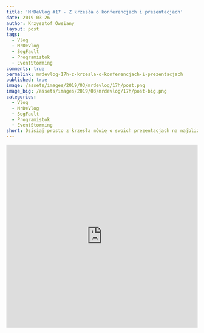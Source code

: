 ```yaml
---
title: 'MrDeVlog #17 - Z krzesła o konferencjach i prezentacjach'
date: 2019-03-26
author: Krzysztof Owsiany
layout: post
tags:
  - Vlog
  - MrDeVlog
  - SegFault
  - Programistok
  - EventStorming
comments: true
permalink: mrdevlog-17h-z-krzesla-o-konferencjach-i-prezentacjach
published: true
image: /assets/images/2019/03/mrdevlog/17h/post.png
image_big: /assets/images/2019/03/mrdevlog/17h/post-big.png
categories:
  - Vlog
  - MrDeVlog
  - SegFault
  - Programistok
  - EventStorming
short: Dzisiaj prosto z krzesła mówię o swoich prezentacjach na najbliższe meetupy. O konferencjach i wejściówkach na SegFault Łódź, 4Developers Warszawa.
---
```



<div width="640" height="480" style="margin-left:auto; margin-right:auto;">
<embed width="100%" height="480" src="https://www.youtube.com/embed/wIm0AR0falM"/>
</div>